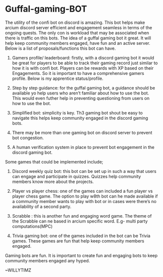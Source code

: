 # Guffal-gaming-BOT
The utility of the confi bot on discord  is amazing. This bot helps make arcium discord server efficient and engagement seamless in terms  of the ongoing quests. The only con is workload that may be associated when there is traffic on this bots. The idea of a guffal gaming bot it great. It will help keep community members engaged, have  fun and an active server. Below is a list of proposals/functions this bot can have. 

1.	Gamers profile/ leaderboard: firstly, with a discord gaming bot it would be great for players to be able to track their gaming record just similar to how it is with confi bot. Players can be rewards with XP based on their Engagements. So it is important to have a comprehensive gamers profile. Below is my apprentice status/profile.
2.	Step by step guidance: for the guffal gaming bot, a guidance should be available yo help users who aren’t familiar about how to use the bot. This would even futher help in preventing questioning from users on how to use the bot. 

3.	Simplified bot: simplicity is key. Th3 gaming bot shout be easy to navigate this helps keep community engaged in the discord  gaming bots.

4.	There may be more than one gaming bot on discord server to prevent bot congestion.

5.	A human verification system in place to prevent bot engagement in the discord gaming bot. 

Some games that could be implemented include; 

1.	Discord weekly quiz bot: this bot can be set up in such a way that users can engage and participate in quizzes. Quizzes help community members know more about the projects.

2.	Player vs player chess: one of the games can included a fun player vs player chess game. The option to play w8th bot can he made available if a community member wants to play with bot or in cases were there’s no availability of a second party.

3.	Scrabble : this is another fun and engaging word game. The theme of the Scrabble can ne based in arcium specific word. E.g- multi party computations(MPC)

4.	Trivia gaming bot: one of the games included in the bot can be Trivia games. These games are fun  that help keep community members engaged. 

Gaming bots are fun. It is important to create fun and engaging bots to keep community members engaged any hyped. 

~WILLYTIMZ

